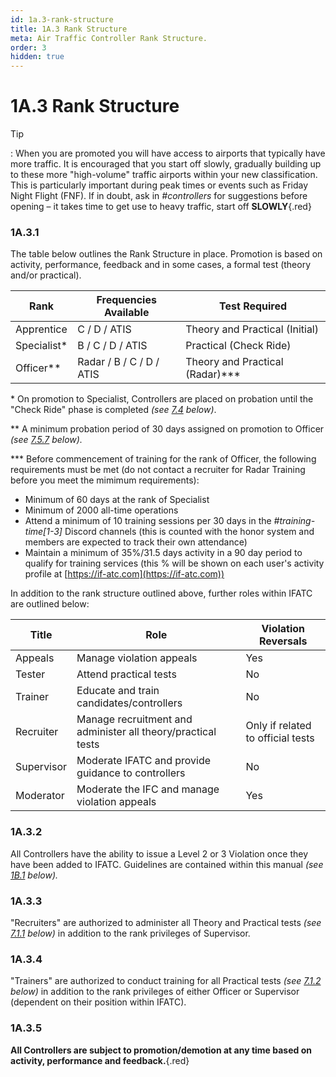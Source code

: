```yaml
---
id: 1a.3-rank-structure
title: 1A.3 Rank Structure
meta: Air Traffic Controller Rank Structure.
order: 3
hidden: true
---
```


# 1A.3  Rank Structure

 

Tip

: When you are promoted you will have access to airports that typically have more traffic. It is encouraged that you start off slowly, gradually building up to these more "high-volume" traffic airports within your new classification. This is particularly important during peak times or events such as Friday Night Flight (FNF). If in doubt, ask in *#controllers* for suggestions before opening – it takes time to get use to heavy traffic, start off **SLOWLY**{.red}

 

### 1A.3.1    

The table below outlines the Rank Structure in place. Promotion is based on activity, performance, feedback and in some cases, a formal test (theory and/or practical).

 

| Rank        | Frequencies Available    | Test Required                   |
| ----------- | ------------------------ | ------------------------------- |
| Apprentice  | C / D / ATIS             | Theory and Practical (Initial)  |
| Specialist* | B / C / D / ATIS         | Practical (Check Ride)          |
| Officer**   | Radar / B / C / D / ATIS | Theory and Practical (Radar)*** |

\* On promotion to Specialist, Controllers are placed on probation until the "Check Ride" phase is completed *(see [7.4](/guide/atc-manual/7.-recruitment-and-training/7.4-promotion-to-specialist-(check-ride)#7.4-promotion-to-specialist-(check-ride)) below)*.

** A minimum probation period of 30 days assigned on promotion to Officer *(see [7.5.7](/guide/atc-manual/7.-recruitment-and-training/7.5-radar-theory-and-practical-tests#7.5.7) below).*

*** Before commencement of training for the rank of Officer, the following requirements must be met (do not contact a recruiter for Radar Training before you meet the mimimum requirements):



- Minimum of 60 days at the rank of Specialist
- Minimum of 2000 all-time operations
- Attend a minimum of 10 training sessions per 30 days in the *#training-time[1-3]* Discord channels (this is counted with the honor system and members are expected to track their own attendance)
- Maintain a minimum of 35%/31.5 days activity in a 90 day period to qualify for training services (this % will be shown on each user's activity profile at [https://if-atc.com](https://if-atc.com))



In addition to the rank structure outlined above, further roles within IFATC are outlined below:



| Title      | Role                                                         | Violation Reversals               |
| ---------- | ------------------------------------------------------------ | --------------------------------- |
| Appeals    | Manage violation appeals                                     | Yes                               |
| Tester     | Attend practical tests                                       | No                                |
| Trainer    | Educate and train candidates/controllers                     | No                                |
| Recruiter  | Manage recruitment and administer all theory/practical tests | Only if related to official tests |
| Supervisor | Moderate IFATC and provide guidance to controllers           | No                                |
| Moderator  | Moderate the IFC and manage violation appeals                | Yes                               |



### 1A.3.2    

All Controllers have the ability to issue a Level 2 or 3 Violation once they have been added to IFATC. Guidelines are contained within this manual *(see [1B.1](/guide/atc-manual/1b.-violations/1b.1-guidelines#1b.1-guidelines) below).*



### 1A.3.3    

"Recruiters" are authorized to administer all Theory and Practical tests *(see [7.1.1](/guide/atc-manual/7.-recruitment-and-training/7.1-overview#7.1.1) below)* in addition to the rank privileges of Supervisor.



### 1A.3.4     

"Trainers" are authorized to conduct training for all Practical tests *(see [7.1.2](/guide/atc-manual/7.-recruitment-and-training/7.1-overview#7.1.2) below)* in addition to the rank privileges of either Officer or Supervisor (dependent on their position within IFATC).



### 1A.3.5    

**All Controllers are subject to promotion/demotion at any time based on activity, performance and feedback.**{.red}

 